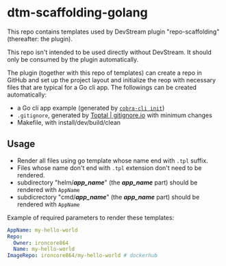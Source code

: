 # dtm-scaffolding-golang

This repo contains templates used by DevStream plugin "repo-scaffolding" (thereafter: the plugin).

This repo isn't intended to be used directly without DevStream. It should only be consumed by the plugin automatically.

The plugin (together with this repo of templates) can create a repo in GitHub and set up the project layout and initialize the reop with necessary files that are typical for a Go cli app. The followings can be created automatically:

- a Go cli app example (generated by [`cobra-cli init`](https://github.com/spf13/cobra-cli/blob/main/README.md))
- `.gitignore`, generated by [Toptal | gitignore.io](https://www.toptal.com/developers/gitignore/api/go,vim,macos,visualstudiocode) with minimum changes
- Makefile, with install/dev/build/clean

## Usage

- Render all files using go template whose name end with `.tpl` suffix.
- Files whose name don't end with `.tpl` extension don't need to be rendered.
- subdirectory "helm/**_app_name_**" (the **_app_name_** part) should be rendered with `AppName`
- subdicrectory "cmd/**_app_name_**" (the **_app_name_** part) should be rendered with `AppName`

Example of required parameters to render these templates:

```yaml
AppName: my-hello-world
Repo:
  Owner: ironcore864
  Name: my-hello-world
ImageRepo: ironcore864/my-hello-world # dockerhub
```

